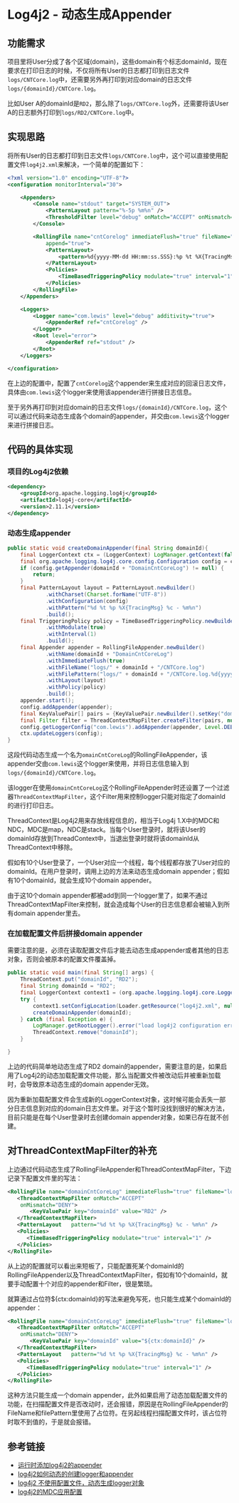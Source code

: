 # Log4j2 - 动态生成Appender

## 功能需求

项目里将User分成了各个区域(domain)，这些domain有个标志domainId，现在要求在打印日志的时候，不仅将所有User的日志都打印到日志文件`logs/CNTCore.log`中，还需要另外再打印到对应domain的日志文件`logs/{domainId}/CNTCore.log`。

比如User A的domainId是`RD2`，那么除了`logs/CNTCore.log`外，还需要将该User A的日志额外打印到`logs/RD2/CNTCore.log`中。

## 实现思路

将所有User的日志都打印到日志文件`logs/CNTCore.log`中，这个可以直接使用配置文件`log4j2.xml`来解决，一个简单的配置如下：
<!--more-->
```xml
<?xml version="1.0" encoding="UTF-8"?>
<configuration monitorInterval="30">

	<Appenders>
		<Console name="stdout" target="SYSTEM_OUT">
			<PatternLayout pattern="%-5p %m%n" />
			<ThresholdFilter level="debug" onMatch="ACCEPT" onMismatch="DENY" />
		</Console>

		<RollingFile name="cntCorelog" immediateFlush="true" fileName="logs/CNTCore.log" filePattern="logs/CNTCore.log.%d{yyyy-MM-dd-a}.gz"
			append="true">
			<PatternLayout>
				<pattern>%d{yyyy-MM-dd HH:mm:ss.SSS}:%p %t %X{TracingMsg} %c - %m%n</pattern>
			</PatternLayout>
			<Policies>
				<TimeBasedTriggeringPolicy modulate="true" interval="1" />
			</Policies>
		</RollingFile>
	</Appenders>

	<Loggers>
		<Logger name="com.lewis" level="debug" additivity="true">
			<AppenderRef ref="cntCorelog" />
		</Logger>
		<Root level="error">
			<AppenderRef ref="stdout" />
		</Root>
	</Loggers>

</configuration>
```

在上边的配置中，配置了`cntCorelog`这个appender来生成对应的回滚日志文件，具体由`com.lewis`这个logger来使用该appender进行拼接日志信息。

至于另外再打印到对应domain的日志文件`logs/{domainId}/CNTCore.log`，这个可以通过代码来动态生成各个domain的appender，并交由`com.lewis`这个logger来进行拼接日志。

## 代码的具体实现

### 项目的Log4j2依赖
```xml
<dependency>
	<groupId>org.apache.logging.log4j</groupId>
	<artifactId>log4j-core</artifactId>
	<version>2.11.1</version>
</dependency>
```

### 动态生成appender

```java
public static void createDomainAppender(final String domainId){
    final LoggerContext ctx = (LoggerContext) LogManager.getContext(false);
    final org.apache.logging.log4j.core.config.Configuration config = ctx.getConfiguration();
    if (config.getAppender(domainId + "DomainCntCoreLog") != null) {
        return;
    }
    final PatternLayout layout = PatternLayout.newBuilder()
            .withCharset(Charset.forName("UTF-8"))
            .withConfiguration(config)
            .withPattern("%d %t %p %X{TracingMsg} %c - %m%n")
            .build();
    final TriggeringPolicy policy = TimeBasedTriggeringPolicy.newBuilder()
            .withModulate(true)
            .withInterval(1)
            .build();
    final Appender appender = RollingFileAppender.newBuilder()
            .withName(domainId + "DomainCntCoreLog")
            .withImmediateFlush(true)
            .withFileName("logs/" + domainId + "/CNTCore.log")
            .withFilePattern("logs/" + domainId + "/CNTCore.log.%d{yyyy-MM-dd-a}.gz")
            .withLayout(layout)
            .withPolicy(policy)
            .build();
    appender.start();
    config.addAppender(appender);
    final KeyValuePair[] pairs = {KeyValuePair.newBuilder().setKey("domainId").setValue(domainId).build()};
    final Filter filter = ThreadContextMapFilter.createFilter(pairs, null, Result.ACCEPT, Result.DENY);
    config.getLoggerConfig("com.lewis").addAppender(appender, Level.DEBUG, filter);
    ctx.updateLoggers(config);
}
```

这段代码动态生成一个名为`omainCntCoreLog`的RollingFileAppender，该appender交由`com.lewis`这个logger来使用，并将日志信息输入到`logs/{domainId}/CNTCore.log`。

该logger在使用`domainCntCoreLog`这个RollingFileAppender时还设置了一个过滤器`ThreadContextMapFilter`，这个Filter用来控制logger只能对指定了domainId的进行打印日志。

ThreadContext是Log4j2用来存放线程信息的，相当于Log4j 1.X中的MDC和NDC，MDC是map，NDC是stack。当每个User登录时，就将该User的domainId存放到ThreadContext中，当退出登录时就将该domainId从ThreadContext中移除。

假如有10个User登录了，一个User对应一个线程，每个线程都存放了User对应的domainId。在用户登录时，调用上边的方法来动态生成domain appender；假如有10个domainId，就会生成10个domain appender。

由于这10个domain appender都被add到同一个logger里了，如果不通过ThreadContextMapFilter来控制，就会造成每个User的日志信息都会被输入到所有domain appender里去。

### 在加载配置文件后拼接domain appender

需要注意的是，必须在读取配置文件后才能去动态生成appender或者其他的日志对象，否则会被原本的配置文件覆盖掉。

```java
public static void main(final String[] args) {
    ThreadContext.put("domainId", "RD2");
    final String domainId = "RD2";
    final LoggerContext context1 = (org.apache.logging.log4j.core.LoggerContext) LogManager.getContext(false);
    try {
        context1.setConfigLocation(Loader.getResource("log4j2.xml", null).toURI());
        createDomainAppender(domainId);
    } catch (final Exception e) {
        LogManager.getRootLogger().error("load log4j2 configuration error", e);
        ThreadContext.remove("domainId");
    }

}
```

上边的代码简单地动态生成了RD2 domain的appender，需要注意的是，如果启用了Log4j2的动态加载配置文件功能，那么当配置文件被改动后并被重新加载时，会导致原本动态生成的domain appender无效。

因为重新加载配置文件会生成新的LoggerContext对象，这时候可能会丢失一部分日志信息到对应的domain日志文件里。对于这个暂时没找到很好的解决方法，目前只能是在每个User登录时去创建domain appender对象，如果已存在就不创建。

## 对ThreadContextMapFilter的补充

上边通过代码动态生成了RollingFileAppender和ThreadContextMapFilter，下边记录下配置文件里的写法：
```xml
<RollingFile name="domainCntCoreLog" immediateFlush="true" fileName="logs/RD2/CNTCore.log" filePattern="logs/RD2/CNTCore.log.%d{yyyy-MM-dd-a}.gz" append="true">
   <ThreadContextMapFilter onMatch="ACCEPT"
    onMismatch="DENY">
	   <KeyValuePair key="domainId" value="RD2" />
   </ThreadContextMapFilter>
   <PatternLayout   pattern="%d %t %p %X{TracingMsg} %c - %m%n" />
   <Policies>
      <TimeBasedTriggeringPolicy modulate="true" interval="1" />
   </Policies>
</RollingFile>
```

从上边的配置就可以看出来短板了，只能配置死某个domainId的RollingFileAppender以及ThreadContextMapFilter，假如有10个domainId，就要手动配置十个对应的appender和Filter，很是繁琐。

就算通过占位符${ctx:domainId}的写法来避免写死，也只能生成某个domainId的appender：
```xml
<RollingFile name="domainCntCoreLog" immediateFlush="true" fileName="logs/${ctx:domainId}/CNTCore.log" filePattern="logs/${ctx:domainId}/CNTCore.log.%d{yyyy-MM-dd-a}.gz" append="true">
   <ThreadContextMapFilter onMatch="ACCEPT"
    onMismatch="DENY">
	   <KeyValuePair key="domainId" value="${ctx:domainId}" />
   </ThreadContextMapFilter>
   <PatternLayout   pattern="%d %t %p %X{TracingMsg} %c - %m%n" />
   <Policies>
      <TimeBasedTriggeringPolicy modulate="true" interval="1" />
   </Policies>
</RollingFile>
```

这种方法只能生成一个domain appender，此外如果启用了动态加载配置文件的功能，在扫描配置文件是否改动时，还会报错，原因是在RollingFileAppender的FileName和filePattern里使用了占位符。在另起线程扫描配置文件时，该占位符时取不到值的，于是就会报错。

## 参考链接

* [运行时添加log4j2的appender](https://segmentfault.com/a/1190000006973000)
* [log4j2如何动态的创建logger和appender](http://arganzheng.life/log4j2-create-logger-programmatic.html)
* [log4j2 不使用配置文件，动态生成logger对象](https://www.cnblogs.com/0201zcr/p/5726072.html)
* [log4j2的MDC应用配置](https://blog.csdn.net/json20080301/article/details/41984143)